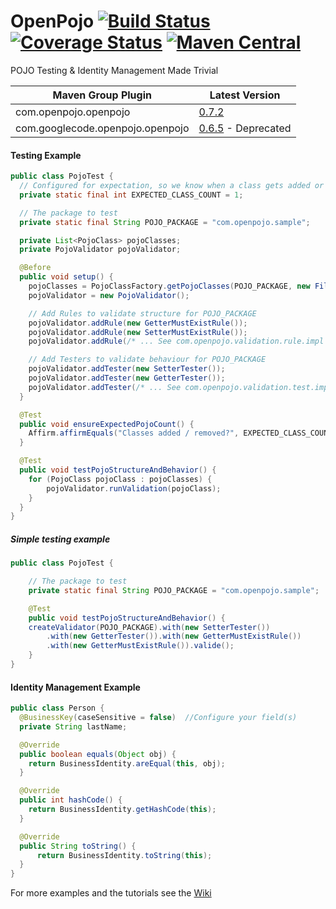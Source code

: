 # OpenPojo [![Build Status](https://travis-ci.org/oshoukry/openpojo.svg?branch=master)](https://travis-ci.org/oshoukry/openpojo) [![Coverage Status](https://coveralls.io/repos/oshoukry/openpojo/badge.svg?branch=master)](https://coveralls.io/r/oshoukry/openpojo?branch=master) [![Maven Central](https://maven-badges.herokuapp.com/maven-central/com.openpojo/openpojo/badge.svg?style=flat)](http://search.maven.org/#search|ga|1|g%3Acom.openpojo)
POJO Testing &amp; Identity Management Made Trivial 

Maven Group Plugin | Latest Version
------------------ | ---------------
com.openpojo.openpojo | [0.7.2](https://github.com/oshoukry/openpojo/releases/tag/openpojo-0.7.2)
com.googlecode.openpojo.openpojo | [0.6.5](https://code.google.com/p/openpojo/wiki/Old) - Deprecated

#### Testing Example
```java
public class PojoTest {
  // Configured for expectation, so we know when a class gets added or removed.
  private static final int EXPECTED_CLASS_COUNT = 1;

  // The package to test
  private static final String POJO_PACKAGE = "com.openpojo.sample";

  private List<PojoClass> pojoClasses;
  private PojoValidator pojoValidator;

  @Before
  public void setup() {
    pojoClasses = PojoClassFactory.getPojoClasses(POJO_PACKAGE, new FilterPackageInfo());
    pojoValidator = new PojoValidator();

    // Add Rules to validate structure for POJO_PACKAGE
    pojoValidator.addRule(new GetterMustExistRule());
    pojoValidator.addRule(new SetterMustExistRule());
    pojoValidator.addRule(/* ... See com.openpojo.validation.rule.impl for more ...*/);

    // Add Testers to validate behaviour for POJO_PACKAGE
    pojoValidator.addTester(new SetterTester());
    pojoValidator.addTester(new GetterTester());
    pojoValidator.addTester(/* ... See com.openpojo.validation.test.impl for more ...*/);
  }

  @Test
  public void ensureExpectedPojoCount() {
    Affirm.affirmEquals("Classes added / removed?", EXPECTED_CLASS_COUNT, pojoClasses.size());
  }

  @Test
  public void testPojoStructureAndBehavior() {
    for (PojoClass pojoClass : pojoClasses) {
        pojoValidator.runValidation(pojoClass);
    }
  }
}
```

##### Simple testing example
```java
public class PojoTest {

    // The package to test
    private static final String POJO_PACKAGE = "com.openpojo.sample";

    @Test
    public void testPojoStructureAndBehavior() {
	createValidator(POJO_PACKAGE).with(new SetterTester())
		.with(new GetterTester()).with(new GetterMustExistRule())
		.with(new GetterMustExistRule()).valide();
    }
}
```

#### Identity Management Example
```java
public class Person {
  @BusinessKey(caseSensitive = false)  //Configure your field(s)
  private String lastName;

  @Override
  public boolean equals(Object obj) {
    return BusinessIdentity.areEqual(this, obj);
  }

  @Override
  public int hashCode() {
    return BusinessIdentity.getHashCode(this);
  }

  @Override
  public String toString() {
      return BusinessIdentity.toString(this);
  }
}
```

For more examples and the tutorials see the [Wiki](https://github.com/oshoukry/openpojo/wiki)
